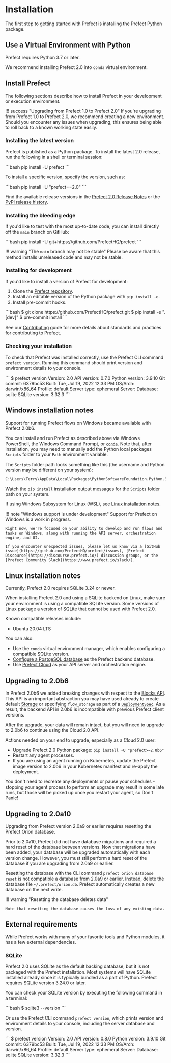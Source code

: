 # Installation

The first step to getting started with Prefect is installing the Prefect Python package. 

## Use a Virtual Environment with Python 

Prefect requires Python 3.7 or later.

We recommend installing Prefect 2.0 into `conda` virtual environment.

## Install Prefect 

The following sections describe how to install Prefect in your development or execution environment.

!!! success "Upgrading from Prefect 1.0 to Prefect 2.0"
    If you're upgrading from Prefect 1.0 to Prefect 2.0, we recommend creating a new environment. Should you encounter any issues when upgrading, this ensures being able to roll back to a known working state easily.

### Installing the latest version

Prefect is published as a Python package. To install the latest 2.0 release, run the following in a shell or terminal session:

<div class="terminal">
```bash
pip install -U prefect
```
</div>

To install a specific version, specify the version, such as:

<div class="terminal">
```bash
pip install -U "prefect==2.0"
```
</div>

Find the available release versions in the [Prefect 2.0 Release Notes](https://github.com/PrefectHQ/prefect/blob/orion/RELEASE-NOTES.md) or the [PyPI release history](https://pypi.org/project/prefect/#history).

### Installing the bleeding edge

If you'd like to test with the most up-to-date code, you can install directly off the `main` branch on GitHub:

<div class="terminal">
```bash
pip install -U git+https://github.com/PrefectHQ/prefect
```
</div>

!!! warning "The `main` branch may not be stable"
    Please be aware that this method installs unreleased code and may not be stable.

### Installing for development

If you'd like to install a version of Prefect for development:

1. Clone the [Prefect repository](https://github.com/PrefectHQ/prefect).
2. Install an editable version of the Python package with `pip install -e`.
3. Install pre-commit hooks.

<div class="terminal">
```bash
$ git clone https://github.com/PrefectHQ/prefect.git
$ pip install -e ".[dev]"
$ pre-commit install
```
</div>

See our [Contributing](/contributing/overview/) guide for more details about standards and practices for contributing to Prefect.

### Checking your installation

To check that Prefect was installed correctly, use the Prefect CLI command `prefect version`. Running this command should print version and environment details to your console.

<div class="terminal">
```
$ prefect version
Version:             2.0
API version:         0.7.0
Python version:      3.9.10
Git commit:          6379bc53
Built:               Tue, Jul 19, 2022 12:33 PM
OS/Arch:             darwin/x86_64
Profile:             default
Server type:         ephemeral
Server:
  Database:          sqlite
  SQLite version:    3.32.3
```
</div>

## Windows installation notes

Support for running Prefect flows on Windows became available with Prefect 2.0b6. 

You can install and run Prefect as described above via Windows PowerShell, the Windows Command Prompt, or [`conda`](https://docs.conda.io/projects/conda/en/latest/user-guide/install/windows.html). Note that, after installation, you may need to manually add the Python local packages `Scripts` folder to your `Path` environment variable. 

The `Scripts` folder path looks something like this (the username and Python version may be different on your system):

```bash
C:\Users\Terry\AppData\Local\Packages\PythonSoftwareFoundation.Python.3.9_qbz5n2kfra8p0\LocalCache\local-packages\Python39\Scripts
```

Watch the `pip install` installation output messages for the `Scripts` folder path on your system.

If using Windows Subsystem for Linux (WSL), see [Linux installation notes](#linux-installation-notes).

!!! note "Windows support is under development"
    Support for Prefect on Windows is a work in progress. 
    
    Right now, we're focused on your ability to develop and run flows and tasks on Windows, along with running the API server, orchestration engine, and UI. 
    
    If you encounter unexpected issues, please let us know via a [GitHub issue](https://github.com/PrefectHQ/prefect/issues), [Prefect Discourse](https://discourse.prefect.io/) discussion groups, or the [Prefect Community Slack](https://www.prefect.io/slack/).

## Linux installation notes

Currently, Prefect 2.0 requires SQLite 3.24 or newer.

When installing Prefect 2.0 and using a SQLite backend on Linux, make sure your environment is using a compatible SQLite version. Some versions of Linux package a version of SQLite that cannot be used with Prefect 2.0.

Known compatible releases include:

- Ubuntu 20.04 LTS

You can also: 

- Use the `conda` virtual environment manager, which enables configuring a compatible SQLite version.
- [Configure a PostgeSQL database](/concepts/database/#configuring_a_postgresql_database) as the Prefect backend database.
- Use [Prefect Cloud](/ui/cloud/) as your API server and orchestration engine.

## Upgrading to 2.0b6

In Prefect 2.0b6 we added breaking changes with respect to the [Blocks API](/api-ref/prefect/blocks/storage/). This API is an important abstraction you may have used already to create default [Storage](/concepts/storage/) or specifying `flow_storage` as part of a [`DeploymentSpec`](/concepts/deployments/#deployment-specifications). As a result, the backend API in 2.0b6 is incompatible with previous Prefect client versions.

After the upgrade, your data will remain intact, but you will need to upgrade to 2.0b6 to continue using the Cloud 2.0 API.

Actions needed on your end to upgrade, especially as a Cloud 2.0 user:

- Upgrade Prefect 2.0 Python package: `pip install -U "prefect>=2.0b6"`
- Restart any agent processes.
- If you are using an agent running on Kubernetes, update the Prefect image version to 2.0b6 in your Kubernetes manifest and re-apply the deployment.

You don't need to recreate any deployments or pause your schedules - stopping your agent process to perform an upgrade may result in some late runs, but those will be picked up once you restart your agent, so Don't Panic!

## Upgrading to 2.0a10

Upgrading from Prefect version 2.0a9 or earlier requires resetting the Prefect Orion database. 

Prior to 2.0a10, Prefect did not have database migrations and required a hard reset of the database between versions. Now that migrations have been added, your database will be upgraded automatically with each version change. However, you must still perform a hard reset of the database if you are upgrading from 2.0a9 or earlier.

Resetting the database with the CLI command `prefect orion database reset` is not compatible a database from 2.0a9 or earlier. Instead, delete the database file `~/.prefect/orion.db`. Prefect automatically creates a new database on the next write.

!!! warning "Resetting the database deletes data"

    Note that resetting the database causes the loss of any existing data. 

## External requirements

While Prefect works with many of your favorite tools and Python modules, it has a few external dependencies.

### SQLite

Prefect 2.0 uses SQLite as the default backing database, but it is not packaged with the Prefect installation. Most systems will have SQLite installed already since it is typically bundled as a part of Python. Prefect requires SQLite version 3.24.0 or later.

You can check your SQLite version by executing the following command in a terminal:

<div class="terminal">
```bash
$ sqlite3 --version
```
</div>

Or use the Prefect CLI command `prefect version`, which prints version and environment details to your console, including the server database and version.

<div class="terminal">
```
$ prefect version
Version:             2.0
API version:         0.8.0
Python version:      3.9.10
Git commit:          6379bc53
Built:               Tue, Jul 19, 2022 12:33 PM
OS/Arch:             darwin/x86_64
Profile:             default
Server type:         ephemeral
Server:
  Database:          sqlite
  SQLite version:    3.32.3
```
</div>